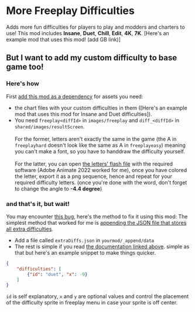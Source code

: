 # More Freeplay Difficulties

Adds more fun difficulties for players to play and modders and charters to use!
This mod includes **Insane**, **Duet**, **Chill**, **Edit**, **4K**, **7K**.
[Here's an example mod that uses this mod! (add GB link)]

## But I want to add my custom difficulty to base game too!

### Here's how

First [add this mod as a dependency](https://funkincrew.github.io/funkin-modding-docs/01-fundamentals/01-01-the-metadata-file.html)
for assets you need:

- the chart files with your custom difficulties in them ([Here's an example mod that uses this mod for Insane and Duet difficulties]).
- You need `freeplay<diffId>` in `images/freeplay` and `diff_<diffId>` in `shared/images/resultScreen`.<br><br>
For the former, letters aren't exactly the same in the game (the A in `freeplayhard` doesn't look like the same as A in `freeplayeasy`) meaning you can't make a font, so you have to handdraw the difficulty yourself.<br><br>
For the latter, you can open [the letters' flash file](https://github.com/FunkinCrew/funkin.art/blob/66572f85d826ce2ec1d45468c12733b161237ffa/flashFiles/TARDLING%20FONT%20ALL.ana) with the required software (Adobe Animate 2022 worked for me), once you have colored the letter, export it as a png sequence, hence and repeat for your required difficulty letters. (once you're done with the word, don't forget to change the angle to **-4.4 degree**)

### and that's it, but wait!

You may encounter [this bug](https://github.com/FunkinCrew/Funkin/issues/3912), here's the method to fix it using this mod:
The simplest method that worked for me is [appending the JSON file that stores all extra difficulties](https://funkincrew.github.io/funkin-modding-docs/10-appending-and-merging-files/10-01-appending-files.html#appending-to-json-files).

- Add a file called `extraDiffs.json` in `yourmod/_append/data`
- The rest is simple if you read [the documentation linked above](https://funkincrew.github.io/funkin-modding-docs/10-appending-and-merging-files/10-01-appending-files.html#appending-to-json-files). simple as that but here's an example snippet to make things quicker.

```json
{
    "difficulties": [
        {"id": "duet", "x": -9}
    ]
}
```

`id` is self explanatory, `x` and `y` are optional values and control the placement of the difficulty sprite in freeplay menu in case your sprite is off center.
